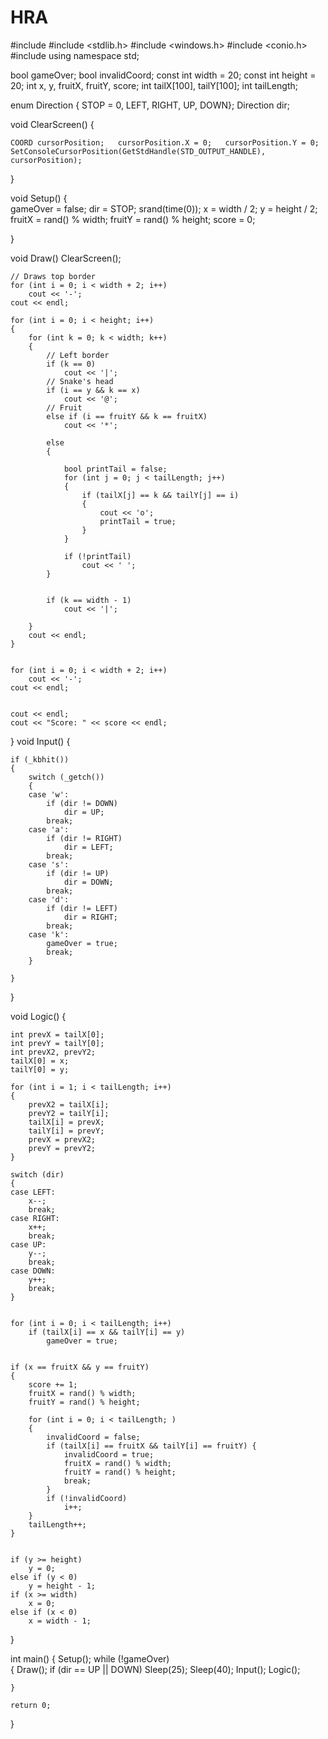 # HRA
#include <iostream>
#include <stdlib.h>
#include <windows.h>
#include <conio.h>
#include <ctime>
using namespace std;


bool gameOver;
bool invalidCoord;
const int width = 20;
const int height = 20;
int x, y, fruitX, fruitY, score;
int tailX[100], tailY[100];
int tailLength;

enum Direction { STOP = 0, LEFT, RIGHT, UP, DOWN};
Direction dir;

void ClearScreen()
{   
   
    COORD cursorPosition;   cursorPosition.X = 0;   cursorPosition.Y = 0;   SetConsoleCursorPosition(GetStdHandle(STD_OUTPUT_HANDLE), cursorPosition);
}

void Setup() 
{   
    gameOver = false;
    dir = STOP;
    srand(time(0));
    x = width / 2;
    y = height / 2;
    fruitX = rand() % width;
    fruitY = rand() % height;
    score = 0;

}

void Draw() 
    ClearScreen();

    // Draws top border
    for (int i = 0; i < width + 2; i++)
        cout << '-';
    cout << endl;

    for (int i = 0; i < height; i++)
    {
        for (int k = 0; k < width; k++)
        {   
            // Left border
            if (k == 0)
                cout << '|';
            // Snake's head
            if (i == y && k == x)
                cout << '@';
            // Fruit
            else if (i == fruitY && k == fruitX)
                cout << '*';

            else
            {   
                 
                bool printTail = false;
                for (int j = 0; j < tailLength; j++)
                {
                    if (tailX[j] == k && tailY[j] == i)
                    {
                        cout << 'o';
                        printTail = true;
                    }
                }
               
                if (!printTail)
                    cout << ' ';
            }

           
            if (k == width - 1)
                cout << '|';

        }
        cout << endl;
    }

    
    for (int i = 0; i < width + 2; i++)
        cout << '-';
    cout << endl;

    
    cout << endl;
    cout << "Score: " << score << endl;

}
void Input()
{   
    
    if (_kbhit())
    {
        switch (_getch())
        {
        case 'w':
            if (dir != DOWN)
                dir = UP;
            break;
        case 'a':
            if (dir != RIGHT)
                dir = LEFT;
            break;
        case 's':
            if (dir != UP)
                dir = DOWN;
            break;
        case 'd':
            if (dir != LEFT)
                dir = RIGHT;
            break;
        case 'k':
            gameOver = true;
            break;
        }

    }
}

void Logic() 
{   
    
    int prevX = tailX[0];
    int prevY = tailY[0];
    int prevX2, prevY2;
    tailX[0] = x;
    tailY[0] = y;

    for (int i = 1; i < tailLength; i++)
    {
        prevX2 = tailX[i];
        prevY2 = tailY[i];
        tailX[i] = prevX;
        tailY[i] = prevY;
        prevX = prevX2;
        prevY = prevY2;
    }
   
    switch (dir)
    {
    case LEFT:
        x--;
        break;
    case RIGHT:
        x++;
        break;
    case UP:
        y--;
        break;
    case DOWN:
        y++;
        break;
    }

    
    for (int i = 0; i < tailLength; i++)
        if (tailX[i] == x && tailY[i] == y)
            gameOver = true;

   
    if (x == fruitX && y == fruitY)
    {
        score += 1;
        fruitX = rand() % width;
        fruitY = rand() % height;
        
        for (int i = 0; i < tailLength; )
        {   
            invalidCoord = false;
            if (tailX[i] == fruitX && tailY[i] == fruitY) {
                invalidCoord = true;
                fruitX = rand() % width;
                fruitY = rand() % height;
                break;
            }
            if (!invalidCoord)
                i++;
        }
        tailLength++;
    }

   
    if (y >= height)
        y = 0;
    else if (y < 0)
        y = height - 1;
    if (x >= width)
        x = 0;
    else if (x < 0)
        x = width - 1;
}

int main()
{
    Setup();
    while (!gameOver)  
    {
        Draw();
        if (dir == UP || DOWN)
            Sleep(25); 
        Sleep(40);
        Input();
        Logic();

    }

    return 0;
}
